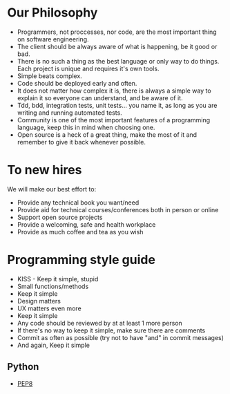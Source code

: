 # Our Philosophy

- Programmers, not proccesses, nor code, are the most important thing on software engineering.
- The client should be always aware of what is happening, be it good or bad.
- There is no such a thing as the best language or only way to do things. Each project is unique and requires it's own tools.
- Simple beats complex.
- Code should be deployed early and often.
- It does not matter how complex it is, there is always a simple way to explain it so everyone can understand, and be aware of it.
- Tdd, bdd, integration tests, unit tests... you name it, as long as you are writing and running automated tests.
- Community is one of the most important features of a programming language, keep this in mind when choosing one.
- Open source is a heck of a great thing, make the most of it and remember to give it back whenever possible.

# To new hires

We will make our best effort to:
- Provide any technical book you want/need
- Provide aid for technical courses/conferences both in person or online
- Support open source projects
- Provide a welcoming, safe and health workplace
- Provide as much coffee and tea as you wish

# Programming style guide

- KISS - Keep it simple, stupid
- Small functions/methods
- Keep it simple
- Design matters
- UX matters even more
- Keep it simple
- Any code should be reviewed by at at least 1 more person
- If there's no way to keep it simple, make sure there are comments
- Commit as often as possible (try not to have "and" in commit messages) 
- And again, Keep it simple

## Python
- [PEP8](https://www.python.org/dev/peps/pep-0008/)

